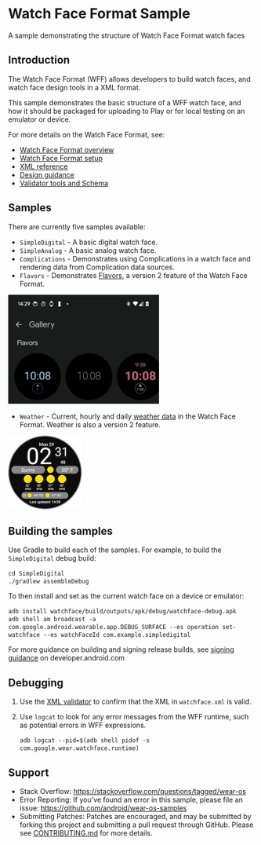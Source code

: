# Watch Face Format Sample

A sample demonstrating the structure of Watch Face Format watch faces

## Introduction

The Watch Face Format (WFF) allows developers to build watch faces, and watch
face design tools in a XML format.

This sample demonstrates the basic structure of a WFF watch face, and how it
should be packaged for uploading to Play or for local testing on an emulator or
device.

For more details on the Watch Face Format, see:

- [Watch Face Format overview][wff-overview]
- [Watch Face Format setup][wff-setup]
- [XML reference][wff-xml-reference]
- [Design guidance][watch-face-design-guidance]
- [Validator tools and Schema][validator-tools]

## Samples

There are currently five samples available:

- `SimpleDigital` - A basic digital watch face.
- `SimpleAnalog` - A basic analog watch face.
- `Complications` - Demonstrates using Complications in a watch face and
  rendering data from Complication data sources.
- `Flavors` - Demonstrates [Flavors][flavors], a version 2 feature of the Watch
Face Format.

![Flavors](images/flavors.png)

- `Weather` - Current, hourly and daily [weather data][weather] in the Watch
Face Format. Weather is also a version 2 feature.

![Weather](images/weather.png)

## Building the samples

Use Gradle to build each of the samples. For example, to build the
`SimpleDigital` debug build:

```shell
cd SimpleDigital
./gradlew assembleDebug
```

To then install and set as the current watch face on a device or emulator:

```shell
adb install watchface/build/outputs/apk/debug/watchface-debug.apk
adb shell am broadcast -a com.google.android.wearable.app.DEBUG_SURFACE --es operation set-watchface --es watchFaceId com.example.simpledigital
```

For more guidance on building and signing release builds, see
[signing guidance][signing] on developer.android.com

## Debugging

1. Use the [XML validator][validator-tools] to confirm that the XML in
   `watchface.xml` is valid.
1. Use `logcat` to look for any error messages from the WFF runtime, such as
   potential errors in WFF expressions.

   ```shell
   adb logcat --pid=$(adb shell pidof -s com.google.wear.watchface.runtime)
   ```

## Support

- Stack Overflow: <https://stackoverflow.com/questions/tagged/wear-os>
- Error Reporting: If you've found an error in this sample, please file an
  issue: <https://github.com/android/wear-os-samples>
- Submitting Patches: Patches are encouraged, and may be submitted by forking
  this project and submitting a pull request through GitHub. Please see
  [CONTRIBUTING.md][contributing] for more details.

[wff-overview]: https://developer.android.com/training/wearables/wff
[wff-setup]: https://developer.android.com/training/wearables/wff/setup
[wff-xml-reference]: https://developer.android.com/training/wearables/wff/watch-face
[watch-face-design-guidance]: https://developer.android.com/design/ui/wear/guides/surfaces/watch-faces
[contributing]: ../CONTRIBUTING.md
[validator-tools]: https://github.com/google/watchface
[signing]: https://developer.android.com/build/building-cmdline#gradle_signing
[flavors]: https://developer.android.com/training/wearables/wff/user-configuration/flavor
[weather]: https://developer.android.com/training/wearables/wff/weather
